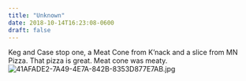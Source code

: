 ```yaml
---
title: "Unknown"
date: 2018-10-14T16:23:08-0600
draft: false
---
```


Keg and Case stop one, a Meat Cone from K’nack and a slice from MN Pizza. That pizza is great. Meat cone was meaty. ![41AFADE2-7A49-4E7A-842B-8353D877E7AB.jpg](http://ianwhitney.micro.blog/uploads/2018/b6966146cd.jpg)
